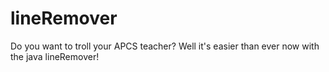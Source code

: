 # lineRemover
Do you want to troll your APCS teacher? Well it's easier than ever now with the java lineRemover!

